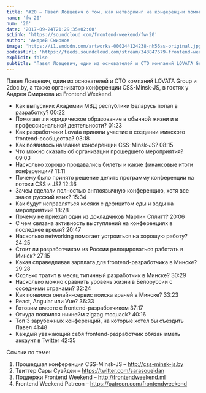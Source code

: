 ```yaml
---
title: "#20 – Павел Ловцевич о том, как нетворкинг на конференции помогает переехать за рубеж"
name: 'fw-20'
num: '20'
date: '2017-09-24T21:29:35+02:00'
scLink: 'https://soundcloud.com/frontend-weekend/fw-20'
author: 'Андрей Смирнов'
image: 'https://i1.sndcdn.com/artworks-000244124238-nh56as-original.jpg'
podcastUrl: 'https://feeds.soundcloud.com/stream/343847679-frontend-weekend-fw-20.m4a'
explicit: false
subtitle: "Павел Ловцевич, один из основателей и CTO компаний LOVATA Group и 2doc.by, а также организатор конференции CSS-Minsk-JS, в гостях у Андрея Смирнова из Frontend Weekend."
---
```

Павел Ловцевич, один из основателей и CTO компаний LOVATA Group и 2doc.by, а также организатор конференции CSS-Minsk-JS, в гостях у Андрея Смирнова из Frontend Weekend.

- Как выпускник Академии МВД республики Беларусь попал в разработку? <timecode>00:22</timecode>
- Помогает ли юридическое образование в обычной жизни и в профессиональной деятельности? <timecode>01:23</timecode>
- Как разработчики Lovata приняли участие в создании минского frontend-сообщества? <timecode>03:18</timecode>
- Как появилось название конференции CSS-Minsk-JS? <timecode>08:15</timecode>
- Что можно сказать об организации прошедшего мероприятия? <timecode>09:03</timecode>
- Насколько хорошо продавались билеты и какие финансовые итоги конференции? <timecode>11:11</timecode>
- Почему было принято решение делить программу конференции на потоки CSS и JS? <timecode>12:36</timecode>
- Зачем сделали полностью англоязычную конференцию, хотя все знают русский язык? <timecode>15:34</timecode>
- Как будут исправляться косяки с дефицитом еды и воды на мероприятии? <timecode>18:28</timecode>
- Почему не приехал один из докладчиков Мартин Сплитт? <timecode>20:06</timecode>
- С чем связана активность выступлений на конференциях в последнее время? <timecode>20:47</timecode>
- Насколько networking помогает устроиться на хорошую работу? <timecode>24:25</timecode>
- Стоит ли разработчикам из России релоцироваться работать в Минск? <timecode>27:15</timecode>
- Какая справедливая зарплата для frontend-разработчика в Минске? <timecode>29:28</timecode>
- Сколько тратит в месяц типичный разработчик в Минске? <timecode>30:29</timecode>
- Насколько можно сравнить уровень жизни в Белоруссии с соседними странами? <timecode>32:24</timecode>
- Как появился онлайн-сервис поиска врачей в Минске? <timecode>33:23</timecode>
- React, Angular или Vue? <timecode>36:33</timecode>
- Готовим вместе с frontend-разработчиком <timecode>37:17</timecode>
- Откуда появился никнейм zigzag.mcquack? <timecode>40:16</timecode>
- Топ 3 зарубежных конференций, на которые хотел бы съездить Павел <timecode>41:48</timecode>
- Каждый уважающий себя frontend-разработчик обязан иметь аккаунт в Twitter <timecode>42:35</timecode>

Ссылки по теме:
1) Прошедшая конференция CSS-Minsk-JS – http://css-minsk-js.by
2) Твиттер Сары Суэйден – https://twitter.com/sarasoueidan
3) Поддержи Frontend Weekend – http://frontendweekend.ml
4) Frontend Weekend Patreon – https://patreon.com/frontendweekend